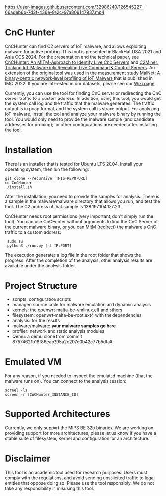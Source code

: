



https://user-images.githubusercontent.com/32986240/126545227-66adeb6b-7d3f-436e-8a2c-97a809147937.mp4



# CnC Hunter
CnCHunter can find C2 servers of IoT malware, and allows exploiting malware for active probing. This tool is presented in BlackHat USA 2021 and Asia CCS 2024. For the presentation and the technical paper, see [CnCHunter: An MITM-Approach to Identify Live CnC Servers](https://www.blackhat.com/us-21/briefings/schedule/index.html#cnchunter-an-mitm-approach-to-identify-live-cnc-servers-23524) and [C2Miner: Tricking IoT Malware into Revealing Live Command & Control Servers](https://dl.acm.org/doi/pdf/10.1145/3634737.3644992). An extension of the original tool was used in the measurement study [MalNet: A binary-centric network-level profiling of IoT Malware
](https://www.cs.ucr.edu/~adava003/MalNet_IMC2022.pdf) that is published in IMC 2022. If you are interested in our datasets, please see our [Wiki page](https://github.com/adava/CnCHunter/wiki).

Currently, you can use the tool for finding CnC server or redirecting the CnC server traffic to a custom address. In addition, using this tool, you would get the system call log and the traffic that the malware generates. The traffic output is in pcap format, and the system call is strace output. For analyzing IoT malware, install the tool and analyze your malware binary by running the tool. You would only need to provide the malware sample (and candidate addresses for probing); no other configurations are needed after installing the tool.

# Installation
There is an installer that is tested for Ubuntu LTS 20.04. Install your operating system, then run the following:

    git clone --recursive [THIS-REPO-URL]
    cd CnCHunter
    ./install.sh
 
After the installation, you need to provide the samples for analysis. There is a sample in the malware/malware directory that allows you run, and test the tool. The C2 address of that sample is 138.197.104.187:23.

CnCHunter needs root permissions (very important, don't simply run the tool). You can use CnCHunter without arguments to find the CnC Server of the current malware binary, or you can MitM (redirect) the malware's CnC traffic to a custom address:

     sudo su
     python3 ./run.py [-t IP:PORT]

The execution generates a log file in the root folder that shows the progress. After the completion of the analysis, other analysis results are available under the analysis folder.

# Project Structure
* scripts: configuration scripts
* manager: source code for malware emulation and dynamic analysis
* kernels: the openwrt-malta-be-vmlinux.elf and others
* filesystem: openwrt-malta-be-root.ext4 with the dependencies
* analysis: for the results
* malware/malware: **your malware samples go here**
* profiler: network and static analysis modules 
* Qemu: a qemu clone from commit 87574621b18f86eab295a2c207e0b42c77b5dfa0

# Emulated VM
For any reason, if you needed to inspect the emulated machine (that the malware runs on). You can connect to the analysis session:

    screel -ls
    screen -r [CnCHunter_INSTANCE_ID]

# Supported Architectures
Currently, we only support the MIPS BE 32b binaries. We are working on providing support for more architectures, please let us know if you have a stable suite of filesystem, Kernel and configuration for an architecture.

# Disclaimer
This tool is an academic tool used for research purposes. Users must comply with the regulations, and avoid sending unsolicited traffic to legal entities that oppose doing so. Please use the tool responsibly. We do not take any responsibility in misusing this tool.
